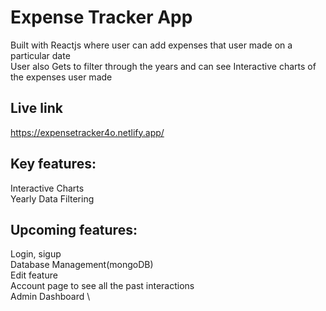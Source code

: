 # Expense Tracker App
Built with Reactjs where user can add expenses that user made on a particular date\
User also Gets to filter through the years and can see Interactive charts of the expenses user made

## Live link
https://expensetracker4o.netlify.app/

## Key features:
Interactive Charts \
Yearly Data Filtering

## Upcoming features:
Login, sigup\
Database Management(mongoDB) \
Edit feature \
Account page to see all the past interactions \
Admin Dashboard \
